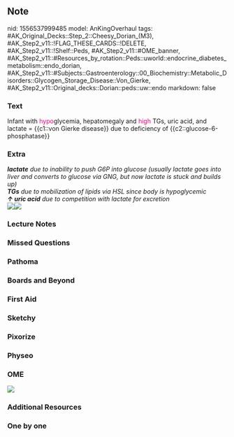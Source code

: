 ## Note
nid: 1556537999485
model: AnKingOverhaul
tags: #AK_Original_Decks::Step_2::Cheesy_Dorian_(M3), #AK_Step2_v11::!FLAG_THESE_CARDS::!DELETE, #AK_Step2_v11::!Shelf::Peds, #AK_Step2_v11::#OME_banner, #AK_Step2_v11::#Resources_by_rotation::Peds::uworld::endocrine_diabetes_metabolism::endo_dorian, #AK_Step2_v11::#Subjects::Gastroenterology::00_Biochemistry::Metabolic_Disorders::Glycogen_Storage_Disease::Von_Gierke, #AK_Step2_v11::Original_decks::Dorian::peds::uw::endo
markdown: false

### Text
Infant with <font color="#FC0280">hypo</font>glycemia, hepatomegaly
and <font color="#FC0280">high</font> TGs, uric acid, and lactate =
{{c1::von Gierke disease}} due to deficiency of
{{c2::glucose-6-phosphatase}}

### Extra
<div>
  <div>
    <div>
      <i><b>lactate</b> due to inability to push G6P into glucose
      (usually lactate goes into liver and converts to glucose via
      GNG, but now lactate is stuck and builds up)</i>
    </div>
    <div>
      <i><span style="font-weight: bold;">TGs</span> due to
      mobilization of lipids via HSL since body is hypoglycemic</i>
    </div>
    <div>
      <i><span style="font-weight: bold;">↑ uric acid</span> due to
      competition with lactate for excretion</i>
    </div>
  </div>
  <div><img src="paste-66760971650312.jpg"><img src=
  "paste-647264456409089.jpg"></div>
</div>

### Lecture Notes


### Missed Questions


### Pathoma


### Boards and Beyond


### First Aid


### Sketchy


### Pixorize


### Physeo


### OME
<div class="ome-widget">
  <a href="https://onlinemeded.org?ref=anki"><img src=
  "_OME_AnkiFlashcards_General_4.png"></a>
</div>

### Additional Resources


### One by one

